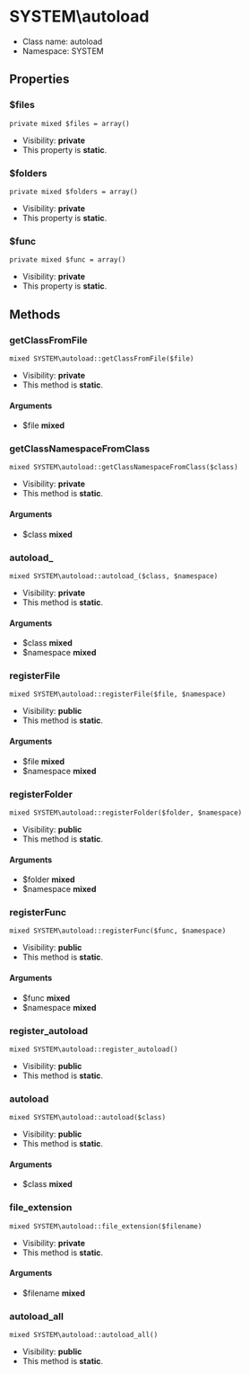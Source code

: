 SYSTEM\autoload
===============






* Class name: autoload
* Namespace: SYSTEM





Properties
----------


### $files

    private mixed $files = array()





* Visibility: **private**
* This property is **static**.


### $folders

    private mixed $folders = array()





* Visibility: **private**
* This property is **static**.


### $func

    private mixed $func = array()





* Visibility: **private**
* This property is **static**.


Methods
-------


### getClassFromFile

    mixed SYSTEM\autoload::getClassFromFile($file)





* Visibility: **private**
* This method is **static**.


#### Arguments
* $file **mixed**



### getClassNamespaceFromClass

    mixed SYSTEM\autoload::getClassNamespaceFromClass($class)





* Visibility: **private**
* This method is **static**.


#### Arguments
* $class **mixed**



### autoload_

    mixed SYSTEM\autoload::autoload_($class, $namespace)





* Visibility: **private**
* This method is **static**.


#### Arguments
* $class **mixed**
* $namespace **mixed**



### registerFile

    mixed SYSTEM\autoload::registerFile($file, $namespace)





* Visibility: **public**
* This method is **static**.


#### Arguments
* $file **mixed**
* $namespace **mixed**



### registerFolder

    mixed SYSTEM\autoload::registerFolder($folder, $namespace)





* Visibility: **public**
* This method is **static**.


#### Arguments
* $folder **mixed**
* $namespace **mixed**



### registerFunc

    mixed SYSTEM\autoload::registerFunc($func, $namespace)





* Visibility: **public**
* This method is **static**.


#### Arguments
* $func **mixed**
* $namespace **mixed**



### register_autoload

    mixed SYSTEM\autoload::register_autoload()





* Visibility: **public**
* This method is **static**.




### autoload

    mixed SYSTEM\autoload::autoload($class)





* Visibility: **public**
* This method is **static**.


#### Arguments
* $class **mixed**



### file_extension

    mixed SYSTEM\autoload::file_extension($filename)





* Visibility: **private**
* This method is **static**.


#### Arguments
* $filename **mixed**



### autoload_all

    mixed SYSTEM\autoload::autoload_all()





* Visibility: **public**
* This method is **static**.




